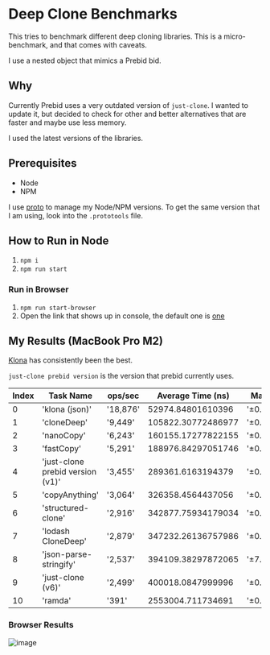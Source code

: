 # Deep Clone Benchmarks

This tries to benchmark different deep cloning libraries. This is a micro-benchmark, and that comes with caveats.

I use a nested object that mimics a Prebid bid.

## Why

Currently Prebid uses a very outdated version of `just-clone`. I wanted to update it, but decided to check for other and better alternatives that are faster and maybe use less memory.

I used the latest versions of the libraries.

## Prerequisites

- Node
- NPM

I use [proto](https://moonrepo.dev/proto) to manage my Node/NPM versions.
To get the same version that I am using, look into the `.prototools` file.

## How to Run in Node

1. `npm i`
2. `npm run start`

### Run in Browser

1. `npm run start-browser`
2. Open the link that shows up in console, the default one is [one](http://localhost:5000)

## My Results (MacBook Pro M2)

[Klona](https://github.com/lukeed/klona) has consistently been the best.

`just-clone prebid version` is the version that prebid currently uses.

| Index | Task Name                        | ops/sec  | Average Time (ns)  | Margin   | Samples |
| ----- | -------------------------------- | -------- | ------------------ | -------- | ------- |
| 0     | 'klona (json)'                   | '18,876' | 52974.84801610396  | '±0.30%' | 18877   |
| 1     | 'cloneDeep'                      | '9,449'  | 105822.30772486977 | '±0.30%' | 9450    |
| 2     | 'nanoCopy'                       | '6,243'  | 160155.17277822155 | '±0.49%' | 6245    |
| 3     | 'fastCopy'                       | '5,291'  | 188976.84297051746 | '±0.41%' | 5292    |
| 4     | 'just-clone prebid version (v1)' | '3,455'  | 289361.6163194379  | '±0.28%' | 3456    |
| 5     | 'copyAnything'                   | '3,064'  | 326358.4564437056  | '±0.40%' | 3065    |
| 6     | 'structured-clone'               | '2,916'  | 342877.75934179034 | '±0.39%' | 2917    |
| 7     | 'lodash CloneDeep'               | '2,879'  | 347232.26136757986 | '±0.42%' | 2881    |
| 8     | 'json-parse-stringify'           | '2,537'  | 394109.38297872065 | '±7.14%' | 2538    |
| 9     | 'just-clone (v6)'                | '2,499'  | 400018.0847999996  | '±0.37%' | 2500    |
| 10    | 'ramda'                          | '391'    | 2553004.711734691  | '±0.49%' | 392     |

### Browser Results
![image](https://github.com/bbaresic/deep-clone-benchmarks/assets/153560835/05922b81-59d0-4253-8b10-46d7bd27607d)


